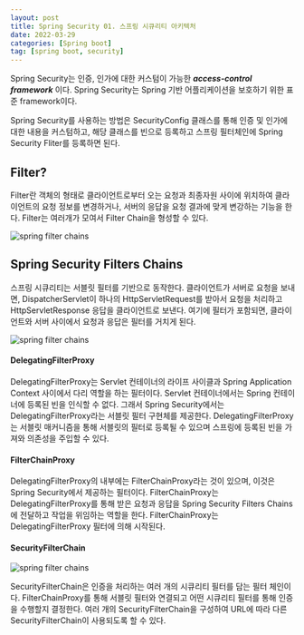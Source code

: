 ```yaml
---
layout: post
title: Spring Security 01. 스프링 시큐리티 아키텍처
date: 2022-03-29
categories: [Spring boot]
tag: [spring boot, security]
---
```


Spring Security는 인증, 인가에 대한 커스텀이 가능한 ***access-control framework*** 이다. Spring Security는 Spring 기반 어플리케이션을 보호하기 위한 표준 framework이다. 

Spring Security를 사용하는 방법은 SecurityConfig 클래스를 통해 인증 및 인가에 대한 내용을 커스텀하고, 해당 클래스를 빈으로 등록하고 스프링 필터체인에 Spring Security Fliter를 등록하면 된다.

## Filter?

Filter란 객체의 형태로 클라이언트로부터 오는 요청과 최종자원 사이에 위치하여 클라이언트의 요청 정보를 변경하거나, 서버의 응답을 요청 결과에 맞게 변강하는 기능을 한다. Filter는 여러개가 모여서 Filter Chain을 형성할 수 있다.

![spring filter chains](../../assets/img/spring%20filter.PNG)

## Spring Security Filters Chains

스프링 시큐리티는 서블릿 필터를 기반으로 동작한다. 클라이언트가 서버로 요청을 보내면, DispatcherServlet이 하나의 HttpServletRequest를 받아서 요청을 처리하고 HttpServletResponse 응답을 클라이언트로 보낸다. 여기에 필터가 포함되면, 클라이언트와 서버 사이에서 요청과 응답은 필터를 거치게 된다.

![spring filter chains](../../assets/img/spring%20security%20filter%20chain.PNG)

#### DelegatingFilterProxy

DelegatingFilterProxy는 Servlet 컨테이너의 라이프 사이클과 Spring Application Context 사이에서 다리 역할을 하는 필터이다. 
Servlet 컨테이너에서는 Spring 컨테이너에 등록된 빈을 인식할 수 없다. 그래서 Spring Security에서는 DelegatingFilterProxy라는 서블릿 필터 구현체를 제공한다. DelegatingFilterProxy는 서블릿 매커니즘을 통해 서블릿의 필터로 등록될 수 있으며 스프링에 등록된 빈을 가져와 의존성을 주입할 수 있다. 

#### FilterChainProxy

DelegatingFilterProxy의 내부에는 FilterChainProxy라는 것이 있으며, 이것은 Spring Security에서 제공하는 필터이다.
FilterChainProxy는 DelegatingFilterProxy를 통해 받은 요청과 응답을 Spring Security Filters Chains에 전달하고 작업을 위임하는 역할을 한다. FilterChainProxy는 DelegatingFilterProxy 필터에 의해 시작된다.

#### SecurityFilterChain

![spring filter chains](../../assets/img/securityfilterchain.PNG)

SecurityFilterChain은 인증을 처리하는 여러 개의 시큐리티 필터를 담는 필터 체인이다. FilterChainProxy를 통해 서블릿 필터와 연결되고 어떤 시큐리티 필터를 통해 인증을 수행할지 결정한다. 여러 개의 SecurityFilterChain을 구성하여 URL에 따라 다른 SecurityFilterChain이 사용되도록 할 수 있다.
